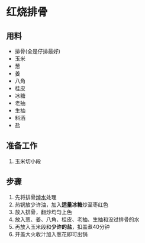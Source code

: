 # 红烧排骨

## 用料
- 排骨(全是仔排最好)
- 玉米
- 葱
- 姜
- 八角
- 桂皮
- 冰糖
- 老抽
- 生抽
- 料酒
- 盐

## 准备工作
1. 玉米切小段

## 步骤
1. 先将排骨[焯水](../小技巧/焯水.md)处理
2. 热锅放少许油，加入**适量冰糖**炒至枣红色
3. 放入排骨，翻炒均匀上色
4. 放入葱、姜、八角、桂皮、老抽、生抽和没过排骨的水
5. 再放入玉米段和**少许的盐**，扣盖煮40分钟
6. 开盖大火收汁加入葱花即可出锅